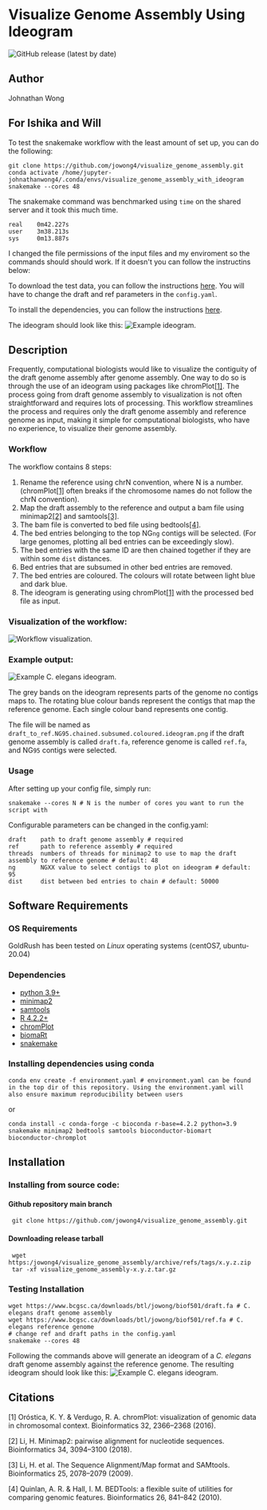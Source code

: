 # Visualize Genome Assembly Using Ideogram
![GitHub release (latest by date)](https://img.shields.io/github/v/release/jowong4/visualize_genome_assembly)

## Author
Johnathan Wong

## For Ishika and Will
To test the snakemake workflow with the least amount of set up, you can do the following:
```
git clone https://github.com/jowong4/visualize_genome_assembly.git
conda activate /home/jupyter-johnathanwong4/.conda/envs/visualize_genome_assembly_with_ideogram
snakemake --cores 48
```
The snakemake command was benchmarked using `time` on the shared server and it took this much time.
```
real    0m42.227s
user    3m38.213s
sys     0m13.887s
```
I changed the file permissions of the input files and my enviroment so the commands should should work. If it doesn't you can follow the instructins below:

To download the test data, you can follow the instructions [here](#testing-installation). You will have to change the draft and ref parameters in the `config.yaml`.

To install the dependencies, you can follow the instructions [here](#installing-dependencies-using-conda).

The ideogram should look like this:
![Example ideogram.](imgs/draft_to_ref.NG95.chained.subsumed.coloured.png)

## Description
Frequently, computational biologists would like to visualize the contiguity of the draft genome assembly after genome assembly. One way to do so is through the use of an ideogram using packages like chromPlot[[1]](#1). The process going from draft genome assembly to visualization is not often straightforward and requires lots of processing. This workflow streamlines the process and requires only the draft genome assembly and reference genome as input, making it simple for computational biologists, who have no experience, to visualize their genome assembly.

### Workflow

The workflow contains 8 steps:

1. Rename the reference using chrN convention, where N is a number. (chromPlot[[1]](#1) often breaks if the chromosome names do not follow the chrN convention).
2. Map the draft assembly to the reference and output a bam file using minimap2[[2]](#2) and samtools[[3]](#3).
3. The bam file is converted to bed file using bedtools[[4]](#4).
4. The bed entries belonging to the top NG`ng` contigs will be selected. (For large genomes, plotting all bed entries can be exceedingly slow).
5. The bed entries with the same ID are then chained together if they are within some `dist` distances.
6. Bed entries that are subsumed in other bed entries are removed.
7. The bed entries are coloured. The colours will rotate between light blue and dark blue.
8. The ideogram is generating using chromPlot[[1]](#1) with the processed bed file as input.


### Visualization of the workflow:
![Workflow visualization.](imgs/dag.png)

### Example output:
![Example *C. elegans* ideogram.](imgs/draft_to_ref.NG95.chained.subsumed.coloured.png)

The grey bands on the ideogram represents parts of the genome no contigs maps to. The rotating blue colour bands represent the contigs that map the reference genome. Each single colour band represents one contig.

The file will be named as `draft_to_ref.NG95.chained.subsumed.coloured.ideogram.png` if the draft genome assembly is called `draft.fa`, reference genome is called `ref.fa`, and NG`95` contigs were selected.

### Usage

After setting up your config file, simply run:
```
snakemake --cores N # N is the number of cores you want to run the script with
```

Configurable parameters can be changed in the config.yaml:
```
draft    path to draft genome assembly # required
ref      path to reference assembly # required
threads  numbers of threads for minimap2 to use to map the draft assembly to reference genome # default: 48
ng       NGXX value to select contigs to plot on ideogram # default: 95
dist     dist between bed entries to chain # default: 50000
```


## Software Requirements

### OS Requirements

GoldRush has been tested on *Linux* operating systems (centOS7, ubuntu-20.04)

### Dependencies
 * [python 3.9+](https://www.python.org/)
 * [minimap2](https://github.com/lh3/minimap2)
 * [samtools](https://github.com/samtools/samtools)
 * [R 4.2.2+](https://www.r-project.org)
 * [chromPlot](https://bioconductor.org/packages/release/bioc/html/chromPlot.html)
 * [biomaRt](https://bioconductor.org/packages/release/bioc/html/biomaRt.html)
 * [snakemake](https://snakemake.readthedocs.io/en/stable/)
 
### Installing dependencies using conda
```
conda env create -f environment.yaml # environment.yaml can be found in the top dir of this repository. Using the environment.yaml will also ensure maximum reproducibility between users
```
or
```
conda install -c conda-forge -c bioconda r-base=4.2.2 python=3.9 snakemake minimap2 bedtools samtools bioconductor-biomart bioconductor-chromplot
```
## Installation

### Installing from source code:

#### Github repository main branch
 ```
  git clone https://github.com/jowong4/visualize_genome_assembly.git
 ```

#### Downloading release tarball

 ```
  wget https:/jowong4/visualize_genome_assembly/archive/refs/tags/x.y.z.zip
  tar -xf visualize_genome_assembly-x.y.z.tar.gz
 ```

### Testing Installation
 ```
wget https://www.bcgsc.ca/downloads/btl/jowong/biof501/draft.fa # C. elegans draft genome assembly
wget https://www.bcgsc.ca/downloads/btl/jowong/biof501/ref.fa # C. elegans reference genome
# change ref and draft paths in the config.yaml
snakemake --cores 48
 ```
 
Following the commands above will generate an ideogram of a *C. elegans* draft genome assembly against the reference genome. The resulting ideogram should look like this:
![Example *C. elegans* ideogram.](imgs/draft_to_ref.NG95.chained.subsumed.coloured.png)


## Citations
<a id="1">[1]</a>
Oróstica, K. Y. & Verdugo, R. A. chromPlot: visualization of genomic data in chromosomal context. Bioinformatics 32, 2366–2368 (2016).

<a id="2">[2]</a>
Li, H. Minimap2: pairwise alignment for nucleotide sequences. Bioinformatics 34, 3094–3100 (2018).

<a id="3">[3]</a>
Li, H. et al. The Sequence Alignment/Map format and SAMtools. Bioinformatics 25, 2078–2079 (2009).

<a id="4">[4]</a>
Quinlan, A. R. & Hall, I. M. BEDTools: a flexible suite of utilities for comparing genomic features. Bioinformatics 26, 841–842 (2010).
